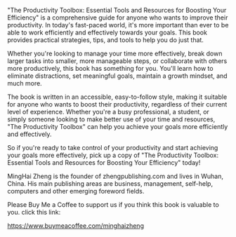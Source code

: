
"The Productivity Toolbox: Essential Tools and Resources for Boosting Your Efficiency" is a comprehensive guide for anyone who wants to improve their productivity. In today's fast-paced world, it's more important than ever to be able to work efficiently and effectively towards your goals. This book provides practical strategies, tips, and tools to help you do just that.

Whether you're looking to manage your time more effectively, break down larger tasks into smaller, more manageable steps, or collaborate with others more productively, this book has something for you. You'll learn how to eliminate distractions, set meaningful goals, maintain a growth mindset, and much more.

The book is written in an accessible, easy-to-follow style, making it suitable for anyone who wants to boost their productivity, regardless of their current level of experience. Whether you're a busy professional, a student, or simply someone looking to make better use of your time and resources, "The Productivity Toolbox" can help you achieve your goals more efficiently and effectively.

So if you're ready to take control of your productivity and start achieving your goals more effectively, pick up a copy of "The Productivity Toolbox: Essential Tools and Resources for Boosting Your Efficiency" today!

MingHai Zheng is the founder of zhengpublishing.com and lives in Wuhan, China. His main publishing areas are business, management, self-help, computers and other emerging foreword fields.

Please Buy Me a Coffee to support us if you think this book is valuable to you. click this link:

https://www.buymeacoffee.com/minghaizheng
